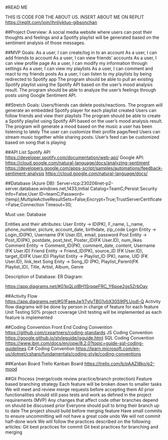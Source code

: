 #READ ME


THIS IS CODE FOR THE ABOUT US. 
INSERT ABOUT ME ON REPLIT
https://replit.com/join/ihnliyktuo-gibsonchan


##Project Overview:
	A social media website where users can post their thoughts and feelings and a Spotify playlist will be generated based on the sentiment analysis of those messages. 


##MVP Goals:
As a user, I can create/log in to an account 
As a user, I can add friends to account 
As a user, I can view friends’ accounts 
As a user, I can view profile page
As a user, I can modify my information through settings
As a user, I can view my playlists
As a user, I can comment and react to my friends posts
As a user, I can listen to my playlists by being redirected to Spotify app
The program should be able to pull an existing Spotify playlist using the Spotify API based on the user’s mood analysis result.
The program should be able to analyze the user’s feelings through posts using Google Sentiment API.


##Stretch Goals: 
Users/friends can delete posts/reactions.
The program will generate an embedded Spotify player for each playlist created
Users can follow friends and view their playlists 
The program should be able to create a Spotify playlist using Spotify API based on the user’s mood analysis result.
The program will generate a mood based on the music a user has been listening to lately
The user can customize their profile page/feed
Users can stream music together while sharing posts.
User’s feed can be customized based on song that is playing 


##API List
Spotify API  
https://developer.spotify.com/documentation/web-api/
Google API:
https://cloud.google.com/natural-language/docs/analyzing-sentiment
https://developers.google.com/apps-script/samples/automations/feedback-sentiment-analysis
https://cloud.google.com/natural-language/docs/

##Database (Azure DB):
Server=tcp:230206net-p2-server.database.windows.net,1433;Initial Catalog=TeamC;Persist Security Info=False;User ID=teamC;Password={temp};MultipleActiveResultSets=False;Encrypt=True;TrustServerCertificate=False;Connection Timeout=30;

Must use: Database 

Entities and their attributes: 
User Entity -> ID(PK), F_name, L_name,  phone_number, picture, account_date, birthdate, zip_code
Login Entity -> Login_ID(PK), Username (FK User.ID), email,  password
Post Entity -> Post_ID(PK), postdate, post_text, Poster_ID(FK User.ID), num_likes
Comment Entity -> Comment_ID(PK), comment_date, content, Username (FK User.ID)
Friend Entity  -> Friend_ID(PK),  source_ID (FK User.ID), target_ID(FK User.ID)
Playlist Entity -> Playlist_ID (PK), name, UID (FK User.ID),  link_text
Song Enity -> Song_ID (PK), Playlist_Parent(FK Playlist_ID), Title, Artist, Album, Genre

Description of Database:
ER Diagram:



https://app.diagrams.net/#G1pQLoIBH1SrpqeFRC_Y6poe2gs5ZrbOay

##Activity Flow
https://app.diagrams.net/#G1FaeeJw1iTylyTBG1vbX30S9IPLUodl-Q
Activity flow diagrams will be done by person in charge of feature for each feature
Unit Testing
50% project coverage
Unit testing will be implemented as each feature is implemented 

##Coding Convention 
Front End Coding Convention 
https://github.com/cxpartners/coding-standards
JS Coding Convention
https://google.github.io/styleguide/jsguide.html
SQL Coding Convention
https://www.ibm.com/docs/en/opw/8.2.0?topic=guide-sql-coding-guidelines
C# Coding Convention
https://learn.microsoft.com/en-us/dotnet/csharp/fundamentals/coding-style/coding-conventions
	
	
 	
##Kanban Board 
Trello Kanban Board
https://trello.com/b/pAAZI8ko/p2-mood

##Git Process (merge/code review practice/branch protection)
Feature based branching strategy 
Each feature will be broken down to smaller tasks 
We will meet and review merge requests before accepting them
All prior functionalities should still pass tests and work as defined in the project requirements (MVP)
Any changes that affect code other branches depend on should be discussed prior
Everyone should pull to bring their branch up to date
The project should build before merging feature 
Have small commits to ensure uncommitting will not have a great code undo 
We will not commit half-done work 
We will follow the practices described on the following articles: 
Git best practices for commit
Git best practices for branching and merging
